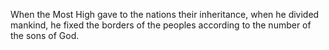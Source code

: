 When the Most High gave to the nations their inheritance, when he divided mankind, he fixed the borders of the peoples according to the number of the sons of God.
